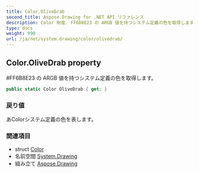 ```yaml
---
title: Color.OliveDrab
second_title: Aspose.Drawing for .NET API リファレンス
description: Color 財産. FF6B8E23 の ARGB 値を持つシステム定義の色を取得します
type: docs
weight: 990
url: /ja/net/system.drawing/color/olivedrab/
---
```

## Color.OliveDrab property

#FF6B8E23 の ARGB 値を持つシステム定義の色を取得します。

```csharp
public static Color OliveDrab { get; }
```

### 戻り値

あColorシステム定義の色を表します。

### 関連項目

* struct [Color](../)
* 名前空間 [System.Drawing](../../color/)
* 組み立て [Aspose.Drawing](../../../)



